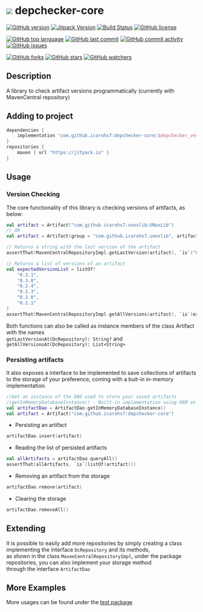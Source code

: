 # ![](https://www.tutorialsandyou.com/images/kotlin.png) depchecker-core

[![GitHub version](https://badge.fury.io/gh/icarohs7%2Fdepchecker-core.svg)](
https://github.com/icarohs7/depchecker-core/releases)
[![Jitpack Version](https://jitpack.io/v/icarohs7/depchecker-core.svg)](
https://jitpack.io/#icarohs7/depchecker-core)
[![Build Status](https://travis-ci.com/icarohs7/depchecker-core.svg?branch=master)](
https://travis-ci.org/icarohs7/depchecker-core)
[![GitHub license](https://img.shields.io/github/license/icarohs7/depchecker-core.svg)](
https://github.com/icarohs7/depchecker-core/blob/master/LICENSE)

[![GitHub top language](https://img.shields.io/github/languages/top/icarohs7/depchecker-core.svg)](
https://github.com/icarohs7/depchecker-core/search?l=kotlin)
[![GitHub last commit](https://img.shields.io/github/last-commit/icarohs7/depchecker-core.svg)](
https://github.com/icarohs7/depchecker-core/commits/master)
[![GitHub commit activity](https://img.shields.io/github/commit-activity/w/icarohs7/depchecker-core.svg)](
https://github.com/icarohs7/depchecker-core/commits/master)
[![GitHub issues](https://img.shields.io/github/issues/icarohs7/depchecker-core.svg)](
https://github.com/icarohs7/depchecker-core/issues)

[![GitHub forks](https://img.shields.io/github/forks/icarohs7/depchecker-core.svg?style=social&label=Fork)](
https://github.com/icarohs7/depchecker-core/fork)
[![GitHub stars](https://img.shields.io/github/stars/icarohs7/depchecker-core.svg?style=social&label=Stars)](
https://github.com/icarohs7/depchecker-core)
[![GitHub watchers](https://img.shields.io/github/watchers/icarohs7/depchecker-core.svg?style=social&label=Watch)](
https://github.com/icarohs7/depchecker-core/subscription)

## Description
A library to check artifact versions programmatically (currently with MavenCentral repository)

## Adding to project
````groovy
dependencies {
    implementation "com.github.icarohs7:depchecker-core:$depchecker_version"
}
repositories {
    maven { url "https://jitpack.io" }
}
````

## Usage
### Version Checking
The core functionality of this library is checking versions of artifacts, as below:
````kotlin
val artifact = Artifact("com.github.icarohs7.unoxlib:UNoxLib")
// OR
val artifact = Artifact(group = "com.github.icarohs7.unoxlib", artifactId = "UNoxLib")

// Returns a string with the last version of the artifact
assertThat(MavenCentralRepositoryImpl.getLastVersion(artifact), `is`("0.3.1"))

// Returns a list of versions of an artifact
val expectedVersionList = listOf(
    "0.3.1",
    "0.3.0",
    "0.2.4",
    "0.2.3",
    "0.2.0",
    "0.1.1"
)
assertThat(MavenCentralRepositoryImpl.getAllVersions(artifact), `is`(expectedVersionList))
````
Both functions can also be called as instance members of the class Artifact with the names <br/>
`getLastVersionAt(DcRepository): String?` and `getAllVersionsAt(DcRepository): List<String>`
### Persisting artifacts
It also exposes a interface to be implemented to save collections of artifacts to
the storage of your preference, coming with a buit-in in-memory implementation.
```kotlin
//Get an instance of the DAO used to store your saved artifacts
//getInMemoryDatabaseInstance() - Built-in implementation using RAM as storage
val artifactDao = ArtifactDao.getInMemoryDatabaseInstance()
val artifact = Artifact("com.github.icarohs7:depchecker-core")
```
* Persisting an artifact
```kotlin
artifactDao.insert(artifact)
```
* Reading the list of persisted artifacts
```kotlin
val allArtifacts = artifactDao.queryAll() 
assertThat(allArtifacts, `is`(listOf(artifact)))
```
* Removing an artifact from the storage
```kotlin
artifactDao.remove(artifact)
```
* Clearing the storage
```kotlin
artifactDao.removeAll()
```


## Extending
It is possible to easily add more repositories by simply creating
a class implementing the interface `DcRepository` and its methods, <br/>
as shown in the class `MavenCentralRepositoryImpl`, under
the package repositories, you can also implement your storage method <br/>
through the interface `ArtifactDao`

## More Examples
More usages can be found under the [test package](
https://github.com/icarohs7/depchecker-core/tree/master/src/test/kotlin/com/github/icarohs7)